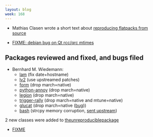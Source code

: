 ```yaml
---
layout: blog
week: 168
---
```


* Mathias Clasen wrote a short text about [reproducing flatpacks from source](https://blogs.gnome.org/mclasen/2018/07/07/flatpak-making-contribution-easy/)

* [FIXME: debian bug on Qt rcc/qrc mtimes](https://bugs.debian.org/894476)

Packages reviewed and fixed, and bugs filed
-------------------------------------------

* Bernhard M. Wiedemann:
    * [lam](https://build.opensuse.org/request/show/621765) (fix date+hostname)
    * [lv2](https://build.opensuse.org/request/show/621773) (use upstreamed patches)
    * [form](https://build.opensuse.org/request/show/621791) (drop march=native)
    * [python-annoy](https://build.opensuse.org/request/show/621794) (drop march=native)
    * [legion](https://build.opensuse.org/request/show/621947) (drop march=native)
    * [trigger-rally](https://build.opensuse.org/request/show/621952) (drop march=native and mtune=native)
    * [glucat](https://build.opensuse.org/request/show/621954) (drop march=native ([bug](https://bugzilla.opensuse.org/show_bug.cgi?id=1100520)))
    * [bash](https://bugzilla.opensuse.org/show_bug.cgi?id=1100488) (strcpy memory corruption, [sent upstream](http://lists.gnu.org/archive/html/bug-bash/2018-07/msg00010.html))

2 new classes were added to [theunreproduciblepackage](https://github.com/bmwiedemann/theunreproduciblepackage/tree/master/compile-time-check/)

* [FIXME](https://www.privateinternetaccess.com/blog/2018/07/reproducible-builds-solving-an-old-open-source-problem-to-improve-security/)

